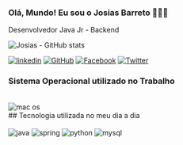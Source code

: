 ### Olá, Mundo! Eu sou o Josias Barreto 🧑🏾‍💻
Desenvolvedor Java Jr - Backend

![Josias - GitHub stats](https://github-readme-stats.vercel.app/api?username=josiasbarretob&show_icons=true&theme=dracula)

[![linkedin](https://img.shields.io/badge/LinkedIn-0077B5?style=for-the-badge&logo=linkedin&logoColor=white)](https://www.linkedin.com/in/josiasbarreto/)
[![GitHub](https://img.shields.io/badge/GitHub-100000?style=for-the-badge&logo=github&logoColor=white)](https://github.com/josiasbarretob)
[![Facebook](https://img.shields.io/badge/Facebook-1877F2?style=for-the-badge&logo=facebook&logoColor=white)](https://www.facebook.com/josias.barreto.7)
[![Twitter](https://img.shields.io/badge/Twitter-1DA1F2?style=for-the-badge&logo=twitter&logoColor=white)](#)

### Sistema Operacional utilizado no Trabalho
<div style="display: inline_block"> </br>
  <img align="center" alt="mac os" src="https://img.shields.io/badge/mac%20os-000000?style=for-the-badge&logo=apple&logoColor=white"/>
</div>
## Tecnologia utilizada no meu dia a dia
<div style="display: inline_block"> </br>
  <img align="center" alt="java" src="https://img.shields.io/badge/Java-ED8B00?style=for-the-badge&logo=java&logoColor=white"/>
  <img align="center" alt="spring" src="https://img.shields.io/badge/Spring-6DB33F?style=for-the-badge&logo=spring&logoColor=white"/>
  <img align="center" alt="python" src="https://img.shields.io/badge/Python-14354C?style=for-the-badge&logo=python&logoColor=white"/>
  <img align="center" alt="mysql" src="https://img.shields.io/badge/MySQL-00000F?style=for-the-badge&logo=mysql&logoColor=white"/>
</div>

